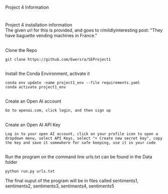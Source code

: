 Project 4 Information

#
Project 4 installation information <br>
The given url for this is provided, and goes to r/mildlyinteresting post: "They have baguette vending machines in France."

##
Clone the Repo

```
git clone https://github.com/Ewersra/SEProject1
```

##
Install the Conda Environment, activate it

```
conda env update -name project1_env --file requirements.yaml
conda activate project1_env
```

##
Create an Open AI account

```
Go to openai.com, click login, and then sign up
```

##
Create an Open AI API Key

```
Log in to your open AI account, click on your profile icon to open a dropdown menu, select API Keys, select "+ Create new secret key", copy the key and save it somewhere for safe keeping, use it in your code
```

##
Run the program on the command line
urls.txt can be found in the Data folder

```
python run.py urls.txt
``` 

The final ouput of the program will be in files called sentiments1, sentiments2, sentiments3, sentiments4, sentiments5
